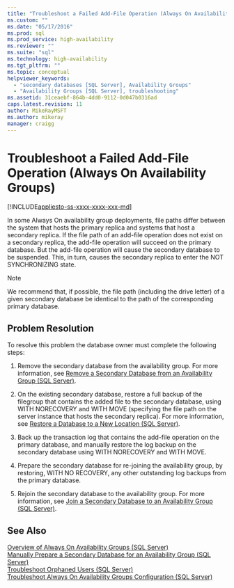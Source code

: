 ```yaml
---
title: "Troubleshoot a Failed Add-File Operation (Always On Availability Groups) | Microsoft Docs"
ms.custom: ""
ms.date: "05/17/2016"
ms.prod: sql
ms.prod_service: high-availability
ms.reviewer: ""
ms.suite: "sql"
ms.technology: high-availability
ms.tgt_pltfrm: ""
ms.topic: conceptual
helpviewer_keywords: 
  - "secondary databases [SQL Server], Availability Groups"
  - "Availability Groups [SQL Server], troubleshooting"
ms.assetid: 31ceaebf-864b-4dd0-9112-0d047b0316ad
caps.latest.revision: 11
author: MikeRayMSFT
ms.author: mikeray
manager: craigg
---
```

# Troubleshoot a Failed Add-File Operation (Always On Availability Groups)
[!INCLUDE[appliesto-ss-xxxx-xxxx-xxx-md](../../../includes/appliesto-ss-xxxx-xxxx-xxx-md.md)]

  In some Always On availability group deployments, file paths differ between the system that hosts the primary replica and systems that host a secondary replica. If the file path of an add-file operation does not exist on a secondary replica, the add-file operation will succeed on the primary database. But the add-file operation will cause the secondary database to be suspended. This, in turn, causes the secondary replica to enter the NOT SYNCHRONIZING state.  
  
> [!NOTE]  
>  We recommend that, if possible, the file path (including the drive letter) of a given secondary database be identical to the path of the corresponding primary database.  
  
## Problem Resolution  
 To resolve this problem the database owner must complete the following steps:  
  
1.  Remove the secondary database from the availability group. For more information, see [Remove a Secondary Database from an Availability Group &#40;SQL Server&#41;](../../../database-engine/availability-groups/windows/remove-a-secondary-database-from-an-availability-group-sql-server.md).  
  
2.  On the existing secondary database, restore a full backup of the filegroup that contains the added file to the secondary database, using WITH NORECOVERY and WITH MOVE (specifying the file path on the server instance that hosts the secondary replica). For more information, see [Restore a Database to a New Location &#40;SQL Server&#41;](../../../relational-databases/backup-restore/restore-a-database-to-a-new-location-sql-server.md).  
  
3.  Back up the transaction log that contains the add-file operation on the primary database, and manually restore the log backup on the secondary database using WITH NORECOVERY and WITH MOVE.  
  
4.  Prepare the secondary database for re-joining the availability group, by restoring, WITH NO RECOVERY, any other outstanding log backups from the primary database.  
  
5.  Rejoin the secondary database to the availability group. For more information, see [Join a Secondary Database to an Availability Group &#40;SQL Server&#41;](../../../database-engine/availability-groups/windows/join-a-secondary-database-to-an-availability-group-sql-server.md).  
  
## See Also  
 [Overview of Always On Availability Groups &#40;SQL Server&#41;](../../../database-engine/availability-groups/windows/overview-of-always-on-availability-groups-sql-server.md)   
 [Manually Prepare a Secondary Database for an Availability Group &#40;SQL Server&#41;](../../../database-engine/availability-groups/windows/manually-prepare-a-secondary-database-for-an-availability-group-sql-server.md)   
 [Troubleshoot Orphaned Users &#40;SQL Server&#41;](../../../sql-server/failover-clusters/troubleshoot-orphaned-users-sql-server.md)   
 [Troubleshoot Always On Availability Groups Configuration &#40;SQL Server&#41;](../../../database-engine/availability-groups/windows/troubleshoot-always-on-availability-groups-configuration-sql-server.md)

